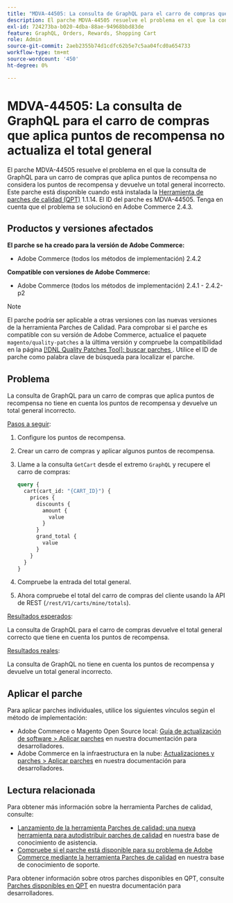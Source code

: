 ```yaml
---
title: "MDVA-44505: La consulta de GraphQL para el carro de compras que aplica puntos de recompensa no actualiza el total general"
description: El parche MDVA-44505 resuelve el problema en el que la consulta de GraphQL para un carro de compras que aplica puntos de recompensa no considera los puntos de recompensa y devuelve un total general incorrecto. Este parche está disponible cuando está instalada la [Quality Patches Tool (QPT)](/help/announcements/adobe-commerce-announcements/magento-quality-patches-released-new-tool-to-self-serve-quality-patches.md) 1.1.14. El ID del parche es MDVA-44505. Tenga en cuenta que el problema se solucionó en Adobe Commerce 2.4.3.
exl-id: 724273ba-b020-4dba-88ae-94968bbd83de
feature: GraphQL, Orders, Rewards, Shopping Cart
role: Admin
source-git-commit: 2aeb2355b74d1cdfc62b5e7c5aa04fcd0a654733
workflow-type: tm+mt
source-wordcount: '450'
ht-degree: 0%

---
```


# MDVA-44505: La consulta de GraphQL para el carro de compras que aplica puntos de recompensa no actualiza el total general

El parche MDVA-44505 resuelve el problema en el que la consulta de GraphQL para un carro de compras que aplica puntos de recompensa no considera los puntos de recompensa y devuelve un total general incorrecto. Este parche está disponible cuando está instalada la [Herramienta de parches de calidad (QPT)](/help/announcements/adobe-commerce-announcements/magento-quality-patches-released-new-tool-to-self-serve-quality-patches.md) 1.1.14. El ID del parche es MDVA-44505. Tenga en cuenta que el problema se solucionó en Adobe Commerce 2.4.3.

## Productos y versiones afectados

**El parche se ha creado para la versión de Adobe Commerce:**

* Adobe Commerce (todos los métodos de implementación) 2.4.2

**Compatible con versiones de Adobe Commerce:**

* Adobe Commerce (todos los métodos de implementación) 2.4.1 - 2.4.2-p2

>[!NOTE]
>
>El parche podría ser aplicable a otras versiones con las nuevas versiones de la herramienta Parches de Calidad. Para comprobar si el parche es compatible con su versión de Adobe Commerce, actualice el paquete `magento/quality-patches` a la última versión y compruebe la compatibilidad en la página [[!DNL Quality Patches Tool]: buscar parches ](https://experienceleague.adobe.com/tools/commerce-quality-patches/index.html). Utilice el ID de parche como palabra clave de búsqueda para localizar el parche.

## Problema

La consulta de GraphQL para un carro de compras que aplica puntos de recompensa no tiene en cuenta los puntos de recompensa y devuelve un total general incorrecto.

<u>Pasos a seguir</u>:

1. Configure los puntos de recompensa.
1. Crear un carro de compras y aplicar algunos puntos de recompensa.
1. Llame a la consulta `GetCart` desde el extremo `GraphQL` y recupere el carro de compras:

   ```GraphQL
   query {
     cart(cart_id: "{CART_ID}") {
       prices {
         discounts {
           amount {
             value
           }
         }
         grand_total {
           value
         }
       }
     }
   }
   ```

1. Compruebe la entrada del total general.
1. Ahora compruebe el total del carro de compras del cliente usando la API de REST (`/rest/V1/carts/mine/totals`).

<u>Resultados esperados</u>:

La consulta de GraphQL para el carro de compras devuelve el total general correcto que tiene en cuenta los puntos de recompensa.

<u>Resultados reales</u>:

La consulta de GraphQL no tiene en cuenta los puntos de recompensa y devuelve un total general incorrecto.

## Aplicar el parche

Para aplicar parches individuales, utilice los siguientes vínculos según el método de implementación:

* Adobe Commerce o Magento Open Source local: [Guía de actualización de software > Aplicar parches](https://experienceleague.adobe.com/en/docs/commerce-operations/tools/quality-patches-tool/usage) en nuestra documentación para desarrolladores.
* Adobe Commerce en la infraestructura en la nube: [Actualizaciones y parches > Aplicar parches](https://experienceleague.adobe.com/en/docs/commerce-cloud-service/user-guide/develop/upgrade/apply-patches) en nuestra documentación para desarrolladores.

## Lectura relacionada

Para obtener más información sobre la herramienta Parches de calidad, consulte:

* [Lanzamiento de la herramienta Parches de calidad: una nueva herramienta para autodistribuir parches de calidad](/help/announcements/adobe-commerce-announcements/magento-quality-patches-released-new-tool-to-self-serve-quality-patches.md) en nuestra base de conocimiento de asistencia.
* [Compruebe si el parche está disponible para su problema de Adobe Commerce mediante la herramienta Parches de calidad](/help/support-tools/patches-available-in-qpt-tool/check-patch-for-magento-issue-with-magento-quality-patches.md) en nuestra base de conocimiento de soporte.

Para obtener información sobre otros parches disponibles en QPT, consulte [Parches disponibles en QPT](https://experienceleague.adobe.com/tools/commerce-quality-patches/index.html) en nuestra documentación para desarrolladores.
